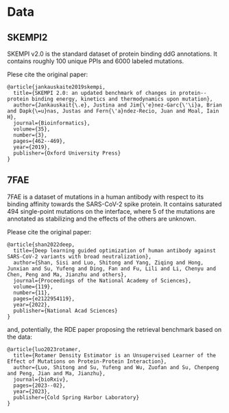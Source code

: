 # Data

## SKEMPI2

SKEMPI v2.0 is the standard dataset of protein binding ddG annotations. It contains roughly 100 unique PPIs and 6000 labeled mutations. 

Plese cite the original paper:
```
@article{jankauskaite2019skempi,
  title={SKEMPI 2.0: an updated benchmark of changes in protein--protein binding energy, kinetics and thermodynamics upon mutation},
  author={Jankauskait{\.e}, Justina and Jim{\'e}nez-Garc{\'\i}a, Brian and Dapk{\=u}nas, Justas and Fern{\'a}ndez-Recio, Juan and Moal, Iain H},
  journal={Bioinformatics},
  volume={35},
  number={3},
  pages={462--469},
  year={2019},
  publisher={Oxford University Press}
}
```

## 7FAE

7FAE is a dataset of mutations in a human antibody with respect to its binding affinity
towards the SARS-CoV-2 spike protein. It contains saturated 494 single-point mutations on the interface, where 5 of the mutations are annotated as stabilizing and the effects of the others are unknown.

Please cite the original paper:
```
@article{shan2022deep,
  title={Deep learning guided optimization of human antibody against SARS-CoV-2 variants with broad neutralization},
  author={Shan, Sisi and Luo, Shitong and Yang, Ziqing and Hong, Junxian and Su, Yufeng and Ding, Fan and Fu, Lili and Li, Chenyu and Chen, Peng and Ma, Jianzhu and others},
  journal={Proceedings of the National Academy of Sciences},
  volume={119},
  number={11},
  pages={e2122954119},
  year={2022},
  publisher={National Acad Sciences}
}
```
and, potentially, the RDE paper proposing the retrieval benchmark based on the data:
```
@article{luo2023rotamer,
  title={Rotamer Density Estimator is an Unsupervised Learner of the Effect of Mutations on Protein-Protein Interaction},
  author={Luo, Shitong and Su, Yufeng and Wu, Zuofan and Su, Chenpeng and Peng, Jian and Ma, Jianzhu},
  journal={bioRxiv},
  pages={2023--02},
  year={2023},
  publisher={Cold Spring Harbor Laboratory}
}
```
